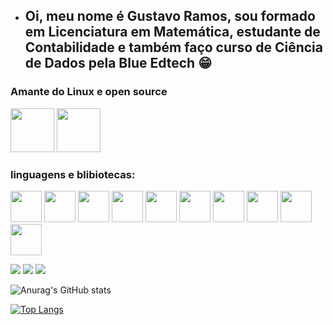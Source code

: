 - ## Oi, meu nome é Gustavo Ramos, sou formado em Licenciatura em Matemática, estudante de Contabilidade e também faço curso de Ciência de Dados pela Blue Edtech 😁
### Amante do Linux e open source
 <img height="70cm"  img src="https://cdn.jsdelivr.net/gh/devicons/devicon/icons/linux/linux-original.svg"/>  <img height="70cm"  img src="https://www.svgrepo.com/show/342086/open-source-initiative.svg"/> 

### linguagens e blibiotecas:
<img height="50cm" img width="50cm" src="https://cdn.jsdelivr.net/gh/devicons/devicon/icons/python/python-original.svg"/> <img height="50cm" img width="50cm" src="https://cdn.jsdelivr.net/gh/devicons/devicon/icons/numpy/numpy-original.svg"/> <img height="50cm" img width="50cm" src="https://cdn.jsdelivr.net/gh/devicons/devicon/icons/pandas/pandas-original.svg" /> <img height="50cm" img width="50cm" src="https://cdn.jsdelivr.net/gh/devicons/devicon/icons/tensorflow/tensorflow-original.svg" /> <img height="50cm" img width="50cm" src="https://user-images.githubusercontent.com/315810/92254613-279c8000-ee9f-11ea-9b73-5622a7d95f3f.png"/> <img height="50cm" img width="50cm" src="https://matplotlib.org/3.1.1/_static/logo2_compressed.svg" /> <img height="50cm" img width="50cm" src="https://symbols.getvecta.com/stencil_92/7_plotly-official.8bbcd93bcc.svg" /> <img height="50cm" img width="50cm" src="https://upload.wikimedia.org/wikipedia/commons/thumb/0/05/Scikit_learn_logo_small.svg/1200px-Scikit_learn_logo_small.svg.png" /> <img height="50cm" img width="50cm" src="https://upload.wikimedia.org/wikipedia/commons/b/b2/SCIPY_2.svg" /> <img height="50cm" img width="50cm" src="https://streamlit.io/images/brand/streamlit-logo-primary-colormark-darktext.svg" />
          

          
</div>
  <a href="https://www.linkedin.com/in/gustavo-ramos-374360213" target="_blank"><img src="https://img.shields.io/badge/-LinkedIn-%230077B5?style=for-the-badge&logo=linkedin&logoColor=white" target="_blank"></a> 
  <a href="https://instagram.com/gustavoramos82" target="_blank"><img src="https://img.shields.io/badge/-Instagram-%23E4405F?style=for-the-badge&logo=instagram&logoColor=white" target="_blank"></a>
  <a href="https://t.me/gustavoramos82 target="_blank"><img src="https://img.shields.io/badge/-Telegram-%23E4405F?style=for-the-badge&logo=telegram&logoColor=white" target="_blank"></a>

</div>


<!---
gustavoramos82/gustavoramos82 is a ✨ special ✨ repository because its `README.md` (this file) appears on your GitHub profile.
You can click the Preview link to take a look at your changes.
--->



![Anurag's GitHub stats](https://github-readme-stats.vercel.app/api?username=gustavoramos82&show_icons=true&theme=onedark)


[![Top Langs](https://github-readme-stats.vercel.app/api/top-langs/?username=gustavoramos82&layout=compact)](https://github.com/anuraghazra/github-readme-stats)
